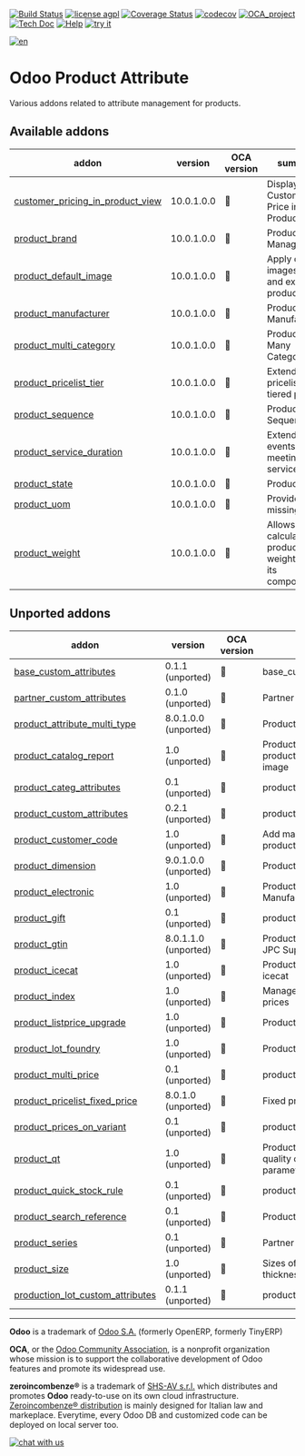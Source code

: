 [![Build Status](https://travis-ci.org/zeroincombenze/product-attribute.svg?branch=10.0)](https://travis-ci.org/zeroincombenze/product-attribute)
[![license agpl](https://img.shields.io/badge/licence-AGPL--3-blue.svg)](http://www.gnu.org/licenses/agpl-3.0.html)
[![Coverage Status](https://coveralls.io/repos/github/zeroincombenze/product-attribute/badge.svg?branch=10.0)](https://coveralls.io/github/zeroincombenze/product-attribute?branch=10.0)
[![codecov](https://codecov.io/gh/zeroincombenze/product-attribute/branch/10.0/graph/badge.svg)](https://codecov.io/gh/zeroincombenze/product-attribute/branch/10.0)
[![OCA_project](http://www.zeroincombenze.it/wp-content/uploads/ci-ct/prd/button-oca-10.svg)](https://github.com/OCA/product-attribute/tree/10.0)
[![Tech Doc](http://www.zeroincombenze.it/wp-content/uploads/ci-ct/prd/button-docs-10.svg)](http://wiki.zeroincombenze.org/en/Odoo/10.0/dev)
[![Help](http://www.zeroincombenze.it/wp-content/uploads/ci-ct/prd/button-help-10.svg)](http://wiki.zeroincombenze.org/en/Odoo/10.0/man/MM)
[![try it](http://www.zeroincombenze.it/wp-content/uploads/ci-ct/prd/button-try-it-10.svg)](http://erp10.zeroincombenze.it)




[![en](http://www.shs-av.com/wp-content/en_US.png)](http://wiki.zeroincombenze.org/it/Odoo/7.0/man)

Odoo Product Attribute
======================

Various addons related to attribute management for products.

[//]: # (addons)


Available addons
----------------
addon | version | OCA version | summary
--- | --- | --- | ---
[customer_pricing_in_product_view](customer_pricing_in_product_view/) | 10.0.1.0.0 | :repeat: | Display Customer Price in Product View
[product_brand](product_brand/) | 10.0.1.0.0 | :repeat: | Product Brand Manager
[product_default_image](product_default_image/) | 10.0.1.0.0 | :repeat: | Apply default images to new and existing products.
[product_manufacturer](product_manufacturer/) | 10.0.1.0.0 | :repeat: | Product Manufacturers
[product_multi_category](product_multi_category/) | 10.0.1.0.0 | :repeat: | Product - Many Categories
[product_pricelist_tier](product_pricelist_tier/) | 10.0.1.0.0 | :repeat: | Extends pricelists with tiered pricing.
[product_sequence](product_sequence/) | 10.0.1.0.0 | :repeat: | Product Sequence
[product_service_duration](product_service_duration/) | 10.0.1.0.0 | :repeat: | Extends events and meetings with services.
[product_state](product_state/) | 10.0.1.0.0 | :repeat: | Product State
[product_uom](product_uom/) | 10.0.1.0.0 | :repeat: | Provide missing uom
[product_weight](product_weight/) | 10.0.1.0.0 | :repeat: | Allows to calculate products weight from its components.


Unported addons
---------------
addon | version | OCA version | summary
--- | --- | --- | ---
[base_custom_attributes](base_custom_attributes/) | 0.1.1 (unported) | :repeat: | base_custom_attributes
[partner_custom_attributes](partner_custom_attributes/) | 0.1.0 (unported) | :repeat: | Partner Custom Attributes
[product_attribute_multi_type](product_attribute_multi_type/) | 8.0.1.0.0 (unported) | :repeat: | Product attribute types
[product_catalog_report](product_catalog_report/) | 1.0 (unported) | :repeat: | Product Catalog - Print Report of product catalog with product image
[product_categ_attributes](product_categ_attributes/) | 0.1 (unported) | :repeat: | product_categ_attributes
[product_custom_attributes](product_custom_attributes/) | 0.2.1 (unported) | :repeat: | product_custom_attributes
[product_customer_code](product_customer_code/) | 1.0 (unported) | :repeat: | Add many Customers' Codes in product
[product_dimension](product_dimension/) | 9.0.1.0.0 (unported) | :repeat: | Product Dimension
[product_electronic](product_electronic/) | 1.0 (unported) | :repeat: | Products Attributes & Manufacturers
[product_gift](product_gift/) | 0.1 (unported) | :repeat: | product_gift
[product_gtin](product_gtin/) | 8.0.1.1.0 (unported) | :repeat: | Product GTIN EAN8 EAN13 UPC JPC Support
[product_icecat](product_icecat/) | 1.0 (unported) | :repeat: | Product Information Import from icecat
[product_index](product_index/) | 1.0 (unported) | :repeat: | Manage indexes on products prices
[product_listprice_upgrade](product_listprice_upgrade/) | 1.0 (unported) | :repeat: | Product listprice upgrade
[product_lot_foundry](product_lot_foundry/) | 1.0 (unported) | :repeat: | Products Lot Foundry
[product_multi_price](product_multi_price/) | 0.1 (unported) | :repeat: | product_multi_price
[product_pricelist_fixed_price](product_pricelist_fixed_price/) | 8.0.1.0 (unported) | :repeat: | Fixed price in pricelists
[product_prices_on_variant](product_prices_on_variant/) | 0.1 (unported) | :repeat: | product_prices_on_variant
[product_qt](product_qt/) | 1.0 (unported) | :repeat: | Products & Pricelists - Define quality control and testing parameters in product
[product_quick_stock_rule](product_quick_stock_rule/) | 0.1 (unported) | :repeat: | product_quick_stock_rule
[product_search_reference](product_search_reference/) | 0.1 (unported) | :repeat: | Products Search Reference
[product_series](product_series/) | 0.1 (unported) | :repeat: | Partner Product Series
[product_size](product_size/) | 1.0 (unported) | :repeat: | Sizes of lots (width, length, thickness)
[production_lot_custom_attributes](production_lot_custom_attributes/) | 0.1.1 (unported) | :repeat: | production_lot_custom_attributes

[//]: # (end addons)

[//]: # (copyright)

----

**Odoo** is a trademark of [Odoo S.A.](https://www.odoo.com/) (formerly OpenERP, formerly TinyERP)

**OCA**, or the [Odoo Community Association](http://odoo-community.org/), is a nonprofit organization whose
mission is to support the collaborative development of Odoo features and
promote its widespread use.

**zeroincombenze®** is a trademark of [SHS-AV s.r.l.](http://www.shs-av.com/)
which distributes and promotes **Odoo** ready-to-use on its own cloud infrastructure.
[Zeroincombenze® distribution](http://wiki.zeroincombenze.org/en/Odoo)
is mainly designed for Italian law and markeplace.
Everytime, every Odoo DB and customized code can be deployed on local server too.

[//]: # (end copyright)

[![chat with us](https://www.shs-av.com/wp-content/chat_with_us.gif)](https://tawk.to/85d4f6e06e68dd4e358797643fe5ee67540e408b)

